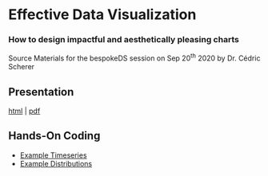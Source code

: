 # Effective Data Visualization
### How to design impactful and aesthetically pleasing charts

Source Materials for the bespokeDS session on Sep 20<sup>th</sup> 2020 by Dr. Cédric Scherer

## Presentation 

[html](https://z3tt.github.io/bespokeDS_EffectiveDataViz/presentation.html) | [pdf](https://z3tt.github.io/bespokeDS_EffectiveDataViz/docs/presentation.pdf)


## Hands-On Coding

* [Example Timeseries](https://z3tt.github.io/bespokeDS_EffectiveDataViz/docs/workshop_jpm.html)
* [Example Distributions](https://z3tt.github.io/bespokeDS_EffectiveDataViz/docs/workshop_ddh.html)
